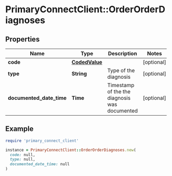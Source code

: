 # PrimaryConnectClient::OrderOrderDiagnoses

## Properties

| Name | Type | Description | Notes |
| ---- | ---- | ----------- | ----- |
| **code** | [**CodedValue**](CodedValue.md) |  | [optional] |
| **type** | **String** | Type of the diagnosis | [optional] |
| **documented_date_time** | **Time** | Timestamp of the the diagnosis was documented | [optional] |

## Example

```ruby
require 'primary_connect_client'

instance = PrimaryConnectClient::OrderOrderDiagnoses.new(
  code: null,
  type: null,
  documented_date_time: null
)
```

